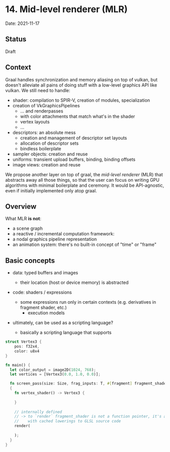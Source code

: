 # 14. Mid-level renderer (MLR)

Date: 2021-11-17

## Status

Draft

## Context

Graal handles synchronization and memory aliasing on top of vulkan, but doesn't alleviate all pains of doing stuff 
with a low-level graphics API like vulkan. We still need to handle:
- shader: compilation to SPIR-V, creation of modules, specialization
- creation of VkGraphicsPipelines
    - ... and renderpasses
    - with color attachments that match what's in the shader
    - vertex layouts
    - ...
- descriptors: an absolute mess
    - creation and management of descriptor set layouts
    - allocation of descriptor sets
    - bindless boilerplate
- sampler objects: creation and reuse
- uniforms: transient upload buffers, binding, binding offsets
- image views: creation and reuse

We propose another layer on top of graal, the *mid-level renderer* (MLR) that abstracts away all those things, so that 
the user can focus on writing GPU algorithms with minimal boilerplate and ceremony. It would be API-agnostic, even if
initially implemented only atop graal.


## Overview

What MLR **is not**:
- a scene graph
- a reactive / incremental computation framework: 
- a nodal graphics pipeline representation
- an animation system: there's no built-in concept of "time" or "frame"


## Basic concepts
- data: typed buffers and images
  - their location (host or device memory) is abstracted 
- code: shaders / expressions
  - some expressions run only in certain contexts (e.g. derivatives in fragment shader, etc.)
    - execution models

- ultimately, can be used as a scripting language?
  - basically a scripting language that supports 

```rust
struct Vertex3 {
    pos: f32x4,
    color: u8x4
}

fn main() {
  let color_output = image2D(1024, 768);
  let vertices = [Vertex3(0.0, 1.0, 0.0)];

  fn screen_pass(size: Size, frag_inputs: T, #[fragment] fragment_shader: fn(Vertex, T) -> f32x4) -> Image
  {
    fn vertex_shader() -> Vertex3 {
      
    }
    
    // internally defined
    // -> to `render` fragment_shader is not a function pointer, it's an object containing the AST of the function, along
    //    with cached lowerings to GLSL source code
    render(
        
    );
  }
}

```